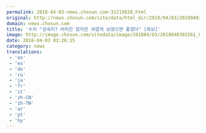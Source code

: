 ```yaml
---
permalink: 2018-04-03-news.chosun.com-32215828.html
original: http://news.chosun.com/site/data/html_dir/2018/04/03/2018040301621.html
domain: news.chosun.com
title: '수지 "성숙미? 어리진 않지만 귀엽게 보였으면 좋겠다" [화보]'
image: http://image.chosun.com/sitedata/image/201804/03/2018040301561_0.jpg
date: 2018-04-03 03:26:15
category: news
translations: 
 - 'en'
 - 'es'
 - 'de'
 - 'ru'
 - 'ja'
 - 'fr'
 - 'it'
 - 'zh-CN'
 - 'zh-TW'
 - 'ar'
 - 'pt'
 - 'hy'
---
```


